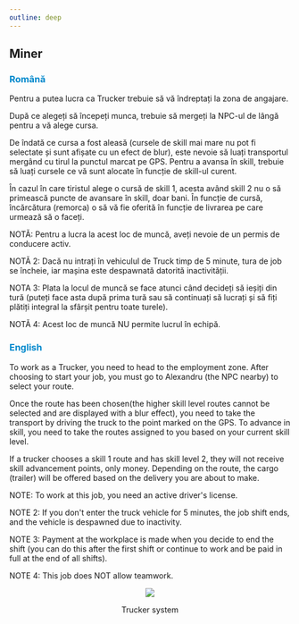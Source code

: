 ```yaml
---
outline: deep
---
```


## Miner

### <span style="color: #0088CC">Română</span>

Pentru a putea lucra ca Trucker trebuie să vă îndreptați la zona de angajare. 

După ce alegeți să începeți munca, trebuie să mergeți la NPC-ul de lângă pentru a vă alege cursa. 

De îndată ce cursa a fost aleasă (cursele de skill mai mare nu pot fi selectate și sunt afișate cu un efect de blur), este nevoie să luați transportul mergând cu tirul la punctul marcat pe GPS. Pentru a avansa în skill, trebuie să luați cursele ce vă sunt alocate în funcție de skill-ul curent. 

În cazul în care tiristul alege o cursă de skill 1, acesta având skill 2 nu o să primească puncte de avansare în skill, doar bani. În funcție de cursă, încărcătura (remorca) o să vă fie oferită în funcție de livrarea pe care urmează să o faceți.

NOTĂ: Pentru a lucra la acest loc de muncă, aveți nevoie de un permis de conducere activ. 

NOTĂ 2: Dacă nu intrați în vehiculul de Truck timp de 5 minute, tura de job se încheie, iar mașina este despawnată datorită inactivității. 

NOTA 3: Plata la locul de muncă se face atunci când decideți să ieșiți din tură (puteți face asta după prima tură sau să continuați să lucrați și să fiți plătiți integral la sfârșit pentru toate turele). 

NOTĂ 4: Acest loc de muncă NU permite lucrul în echipă.

### <span style="color: #0088CC">English</span>

To work as a Trucker, you need to head to the employment zone. After choosing to start your job, you must go to Alexandru (the NPC nearby) to select your route.

Once the route has been chosen(the higher skill level routes cannot be selected and are displayed with a blur effect), you need to take the transport by driving the truck to the point marked on the GPS. To advance in skill, you need to take the routes assigned to you based on your current skill level.

If a trucker chooses a skill 1 route and has skill level 2, they will not receive skill advancement points, only money. Depending on the route, the cargo (trailer) will be offered based on the delivery you are about to make.

NOTE: To work at this job, you need an active driver's license. 

NOTE 2: If you don't enter the truck vehicle for 5 minutes, the job shift ends, and the vehicle is despawned due to inactivity. 

NOTE 3: Payment at the workplace is made when you decide to end the shift (you can do this after the first shift or continue to work and be paid in full at the end of all shifts). 

NOTE 4: This job does NOT allow teamwork.

<p align="center"><img src="https://i.imgur.com/jd0lvDS.gif"/></p>
<p style="text-align: center">Trucker system</p>